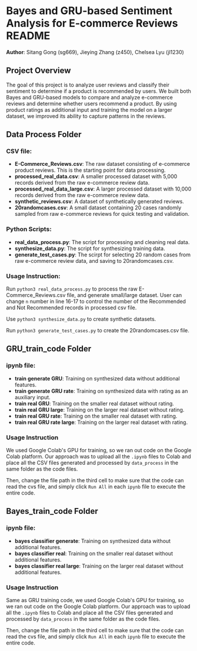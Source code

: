 # Bayes and GRU-based Sentiment Analysis for E-commerce Reviews README
**Author**: Sitang Gong (sg669), Jieying Zhang (z450), Chelsea Lyu (jl1230) 
## Project Overview
The goal of this project is to analyze user reviews and classify their sentiment to determine if a
product is recommended by users. We built both Bayes and  GRU-based models to compare and analyze e-commerce reviews and determine whether users recommend a product. By using product ratings as additional input and training the model on a larger dataset, we improved its ability to capture patterns in the reviews. 

## Data Process Folder
### CSV file:
* **E-Commerce_Reviews.csv**: The raw dataset consisting of e-commerce product reviews. This is the starting point for data processing.
* **processed_real_data.csv**:
A smaller processed dataset with 5,000 records derived from the raw e-commerce review data. 
* **processed_real_data_large.csv**: A larger processed dataset with 10,000 records derived from the raw e-commerce review data.
* **synthetic_reviews.csv**: A dataset of synthetically generated reviews.
* **20randomcases.csv**: A small dataset containing 20 cases randomly sampled from raw e-commerce reviews for quick testing and validation.

### Python Scripts:
* **real_data_process.py**: The script for processing and cleaning real data.
* **synthesize_data.py**: The script for synthesizing training data.
* **generate_test_cases.py**: The scirpt for selecting 20 random cases from raw e-commerce review data, and saving to 20randomcases.csv.

### Usage Instruction:
Run `python3 real_data_process.py` to process the raw E-Commerce_Reviews.csv file, and generate small/large dataset. User can change `n` number in line 16-17 to control the number of the Recommended and Not Recommended records in processed csv file.

Use `python3 synthesize_data.py` to create synthetic datasets.

Run `python3 generate_test_cases.py` to create the 20randomcases.csv file.

## GRU_train_code Folder
### ipynb file:
* **train generate GRU**: Training on synthesized data without additional features.
* **train generate GRU rate**: Training on synthesized data with rating as an auxiliary input.
* **train real GRU**: Training on the smaller real dataset without rating.
* **train real GRU large**: Training on the larger real dataset without rating.
* **train real GRU rate**: Training on the smaller real dataset with rating.
* **train real GRU rate large**: Training on the larger real dataset with rating.

### Usage Instruction
We used Google Colab's GPU for training, so we ran out code on the Google Colab platform. Our approach was to upload all the `.ipynb` files to Colab and place all the CSV files generated and processed by `data_process` in the same folder as the code files. 

Then, change the file path in the third cell to make sure that the code can read the cvs file, and simply click `Run All` in each `ipynb` file to execute the entire code.

## Bayes_train_code Folder
### ipynb file:
* **bayes classifier generate**: Training on synthesized data without additional features.
* **bayes classifier real**: Training on the smaller real dataset without additional features.
* **bayes classifier real large**: Training on the larger real dataset without additional features.

### Usage Instruction
Same as GRU training code, we used Google Colab's GPU for training, so we ran out code on the Google Colab platform. Our approach was to upload all the `.ipynb` files to Colab and place all the CSV files generated and processed by `data_process` in the same folder as the code files. 

Then, change the file path in the third cell to make sure that the code can read the cvs file, and simply click `Run All` in each `ipynb` file to execute the entire code.